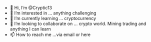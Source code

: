 - 👋 Hi, I’m @Cryptic13
- 👀 I’m interested in ... anything challenging 
- 🌱 I’m currently learning ... cryptocurrency 
- 💞️ I’m looking to collaborate on ... crypto world. Mining trading and anything I can learn 
- 📫 How to reach me ...via email or here
<!---
Cryptic13/Cryptic13 is a ✨ special ✨ repository because its `README.md` (this file) appears on your GitHub profile.
You can click the Preview link to take a look at your changes.
--->
